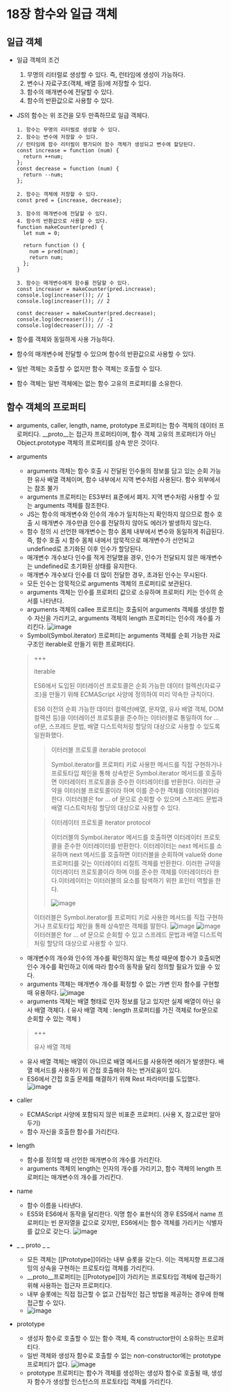 18장 함수와 일급 객체
========

일급 객체
---
- 일급 객체의 조건
  1. 무명의 리터럴로 생성할 수 있다. 즉, 런타임에 생성이 가능하다.
  2. 변수나 자료구조(객체, 배열 등)에 저장할 수 있다.
  3. 함수의 매개변수에 전달할 수 있다.
  4. 함수의 반환값으로 사용할 수 있다.
 

- JS의 함수는 위 조건을 모두 만족하므로 일급 객체다.
  ```
  1. 함수는 무명의 리터럴로 생성할 수 있다.
  2. 함수는 변수에 저장할 수 있다.
  // 런타임에 함수 리터럴이 평가되어 함수 객체가 생성되고 변수에 할당된다.
  const increase = function (num) {
    return ++num;
  };
  const decrease = function (num) {
    return --num;
  };

  2. 함수는 객체에 저장할 수 있다.
  const pred = {increase, decrease};

  3. 함수의 매개변수에 전달할 수 있다.
  4. 함수의 반환값으로 사용할 수 있다.
  function makeCounter(pred) {
    let num = 0;

    return function () {
      num = pred(num);
      return num;
    };
  }

  3. 함수는 매개변수에게 함수를 전달할 수 있다.
  const increaser = makeCounter(pred.increase);
  console.log(increaser()); // 1
  console.log(increaser()); // 2

  const decreaser = makeCounter(pred.decrease);
  console.log(decreaser()); // -1
  console.log(decreaser()); // -2
  ```
- 함수를 객체와 동일하게 사용 가능하다.
- 함수의 매개변수에 전달할 수 있으며 함수의 반환값으로 사용할 수 있다.
- 일반 객체는 호출할 수 없지만 함수 객체는 호출할 수 있다.
- 함수 객체는 일반 객체에는 없는 함수 고유의 프로퍼티를 소유한다.

함수 객체의 프로퍼티
---
- arguments, caller, length, name, prototype 프로퍼티는 함수 객체의 데이터 프로퍼티다. __proto__는 접근자 프로퍼티이며, 함수 객체 고유의 프로퍼티가 아닌 Object.prototype 객체의 프로퍼티를 상속 받은 것이다.
- arguments
  - arguments 객체는 함수 호출 시 전달된 인수들의 정보를 담고 있는 순회 가능한 유사 배열 객체이며, 함수 내부에서 지역 변수처럼 사용된다. 함수 외부에서는 참조 불가
  - arguments 프로퍼티는 ES3부터 표준에서 폐지. 지역 변수처럼 사용할 수 있는 arguments 객체를 참조한다.
  - JS는 함수의 매개변수와 인수의 개수가 일치하는지 확인하지 않으므로 함수 호출 시 매개변수 개수만큼 인수를 전달하지 않아도 에러가 발생하지 않는다.
  - 함수 정의 시 선언한 매개변수는 함수 몸체 내부에서 변수와 동일하게 취급된다. 즉, 함수 호출 시 함수 몸체 내에서 암묵적으로 매개변수가 선언되고 undefined로 초기화된 이후 인수가 할당된다.
  - 매개변수 개수보다 인수를 적게 전달했을 경우, 인수가 전달되지 않은 매개변수는 undefined로 초기화된 상태를 유지한다.
  - 매개변수 개수보다 인수를 더 많이 전달한 경우, 초과된 인수는 무시된다.
  - 모든 인수는 암묵적으로 arguments 객체의 프로퍼티로 보관된다.
  - arguments 객체는 인수를 프로퍼티 값으로 소유하며 프로퍼티 키는 인수의 순서를 나타낸다.
  - arguments 객체의 callee 프로프티는 호출되어 arguments 객체를 생성한 함수 자신을 가리키고, arguments 객체의 length 프로퍼티는 인수의 개수를 가리킨다.
    ![image](https://github.com/houony/Javascript-Deep-Dive-Study/assets/99787274/4b1beb1e-2c39-4c7f-9f5f-1c0fac0a36df)
  - Symbol(Symbol.iterator) 프로퍼티는 arguments 객체를 순회 가능한 자료구조인 iterable로 만들기 위한 프로퍼티다.

 
  >
  > +++
  >
  > iterable
  >
  > ES6에서 도입된 이터레이션 프로토콜은 순회 가능한 데이터 컬렉션(자료구조)을 만들기 위해 ECMAScript 사양에 정의하여 미리 약속한 규칙이다.
  >
  > ES6 이전의 순회 가능한 데이터 컬렉션(배열, 문자열, 유사 배열 객체, DOM 컬렉션 등)을 이터레이션 프로토콜을 준수하는 이터러블로 통일하여 for ... of문, 스프레드 문법, 배열 디스트럭처링 할당의 대상으로 사용할 수 있도록 일원화했다.
  >
  > > 이터러블 프로토콜 iterable protocol
  > > 
  > > Symbol.iterator를 프로퍼티 키로 사용한 메서드를 직접 구현하거나 프로토타입 체인을 통해 상속받은 Symbol.iterator 메서드를 호출하면 이터레이터 프로토콜을 준수한 이터레이터를 반환한다. 이러한 규약을 이터러블 프로토콜이라 하며 이를 준수한 객체를 이터러블이라 한다. 이터러블은 for ... of 문으로 순회할 수 있으며 스프레드 문법과 배열 디스트럭처링 할당의 대상으로 사용할 수 있다.
  > 
  > 
  > > 이터레이터 프로토콜 iterator protocol
  > > 
  > > 이터러블의 Symbol.iterator 메서드를 호출하면 이터레이터 프로토콜을 준수한 이터레이터를 반환한다. 이터레이터는 next 메서드를 소유하며 next 메서드를 호출하면 이터러블을 순회하며 value와 done 프로퍼티를 갖는 이터레이터 리절트 객체를 반환한다. 이러한 규약을 이터레이터 프로토콜이라 하며 이를 준수한 객체를 이터레이터라 한다.이터레이터는 이터러블의 요소를 탐색하기 위한 포인터 역할을 한다.
  > >
  > > ![image](https://github.com/houony/Javascript-Deep-Dive-Study/assets/99787274/ad99e14c-7908-487a-8c95-5cbcc9e0c959)
  >
  > 
  > 이터러블은 Symbol.iterator를 프로퍼티 키로 사용한 메서드를 직접 구현하거나 프로토타입 체인을 통해 상속받은 객체를 말한다.
  > ![image](https://github.com/houony/Javascript-Deep-Dive-Study/assets/99787274/c374437d-07a5-4778-9e96-7872d9daa5b6)
  > ![image](https://github.com/houony/Javascript-Deep-Dive-Study/assets/99787274/9e9bbc3d-b648-4907-b24e-80256363c871)
  > 이터러블은 for ... of 문으로 순회할 수 있고 스프레드 문법과 배열 디스트럭처링 할당의 대상으로 사용할 수 있다.
  >

  - 매개변수의 개수와 인수의 개수를 확인하지 않는 특성 때문에 함수가 호출되면 인수 개수를 확인하고 이에 따라 함수의 동작을 달리 정의할 필요가 있을 수 있다.
  - arguments 객체는 매개변수 개수를 확정할 수 없는 가변 인자 함수를 구현할 때 유용하다.
    ![image](https://github.com/houony/Javascript-Deep-Dive-Study/assets/99787274/a6d00311-b7ef-4296-893b-c6fe5d75d8c2)
  - arguments 객체는 배열 형태로 인자 정보를 담고 있지만 실제 배열이 아닌 유사 배열 객체다. ( 유사 배열 객체 : length 프로퍼티를 가진 객체로 for문으로 순회할 수 있는 객체 )
  > +++
  >
  > 유사 배열 객체
  > 
  
  - 유사 배열 객체는 배열이 아니므로 배열 메서드를 사용하면 에러가 발생한다. 배열 메서드를 사용하기 위 간접 호출해야 하는 번거로움이 있다.
  - ES6에서 간접 호출 문제를 해결하기 위해 Rest 파라미터를 도입했다.
    ![image](https://github.com/houony/Javascript-Deep-Dive-Study/assets/99787274/01704be0-4c4b-4293-8868-d707b92c9b1a)
- caller
  - ECMAScript 사양에 포함되지 않은 비표준 프로퍼티. (사용 X, 참고로만 알아두기)
  - 함수 자신을 호출한 함수를 가리킨다.
- length
  - 함수를 정의할 때 선언한 매개변수의 개수를 가리킨다.
  - arguments 객체의 length는 인자의 개수를 가리키고, 함수 객체의 length 프로퍼티는 매개변수의 개수를 가리킨다.
- name
  - 함수 이름을 나타낸다.
  - ES5와 ES6에서 동작을 달리한다. 익명 함수 표현식의 경우 ES5에서 name 프로퍼티는 빈 문자열을 값으로 갖지만, ES6에서는 함수 객체를 가리키는 식별자를 값으로 갖는다.
    ![image](https://github.com/houony/Javascript-Deep-Dive-Study/assets/99787274/d5bc16e2-32d1-449c-b590-c6e656a8107e)
- _ _ proto _ _
  - 모든 객체는 [[Prototype]]이라는 내부 슬롯을 갖는다. 이는 객체지향 프로그래밍의 상속을 구현하는 프로토타입 객체를 가리킨다.
  - __proto__프로퍼티는 [[Prototype]]이 가리키는 프로토타입 객체에 접근하기 위해 사용하는 접근자 프로퍼티다.
  - 내부 슬롯에는 직접 접근할 수 없고 간접적인 접근 방법을 제공하는 경우에 한해 접근할 수 있다.
  - ![image](https://github.com/houony/Javascript-Deep-Dive-Study/assets/99787274/9f26bf32-d705-4052-8d51-d990628f7590)
- prototype
  - 생성자 함수로 호출할 수 있는 함수 객체, 즉 constructor만이 소유하는 프로퍼티다.
  - 일반 객체와 생성자 함수로 호출할 수 없는 non-constructor에는 prototype 프로퍼티가 없다.
    ![image](https://github.com/houony/Javascript-Deep-Dive-Study/assets/99787274/bbe00441-f17a-40cb-a98e-ba8c18e37463)
  - prototype 프로퍼티는 함수가 객체를 생성하는 생성자 함수로 호출될 때, 생성자 함수가 생성할 인스턴스의 프로토타입 객체를 가리킨다.


